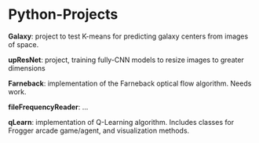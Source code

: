 # Python-Projects

**Galaxy**: project to test K-means for predicting galaxy centers from images of space.

**upResNet**: project, training fully-CNN models to resize images to greater dimensions

**Farneback**: implementation of the Farneback optical flow algorithm. Needs work.

**fileFrequencyReader**: ...

**qLearn**: implementation of Q-Learning algorithm. Includes classes for Frogger arcade game/agent, and visualization methods.
